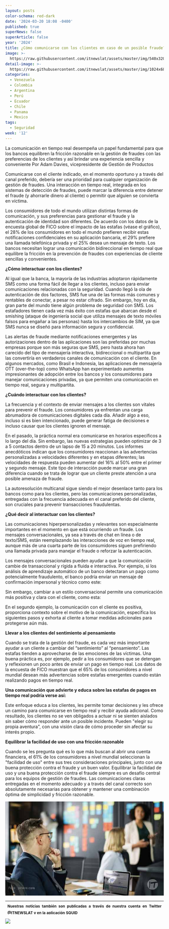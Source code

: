 ```yaml
---
layout: posts
color-schema: red-dark
date: '2024-03-20 18:08 -0400'
published: true
superNews: false
superArticle: false
year: '2024'
title: ¿Cómo comunicarse con los clientes en caso de un posible fraude?
image: >-
  https://raw.githubusercontent.com/itnewslat/assets/master/img/540x320/Cliente-preocupado-p.jpg
detail-image: >-
  https://raw.githubusercontent.com/itnewslat/assets/master/img/1024x680/Cliente-preocupado-g.jpg
categories:
  - Venezuela
  - Colombia
  - Argentina
  - Perú
  - Ecuador
  - Chile
  - Panama
  - Mexico
tags:
  - Seguridad
week: '12'
---
```

La comunicación en tiempo real desempeña un papel fundamental para que los bancos equilibren la fricción razonable en la gestión de fraudes con las preferencias de los clientes y así brindar una experiencia sencilla y conveniente Por Adam Davies, vicepresidente de Gestión de Productos

Comunicarse con el cliente indicado, en el momento oportuno y a través del canal preferido, debería ser una prioridad para cualquier organización de gestión de fraudes. Una interacción en tiempo real, integrada en los sistemas de detección de fraudes, puede marcar la diferencia entre detener el fraude (y ahorrarle dinero al cliente) o permitir que alguien se convierta en víctima.

Los consumidores de todo el mundo utilizan distintas formas de comunicación, y sus preferencias para gestionar el fraude y la autenticación de identidad son diferentes. De acuerdo con los datos de la encuesta global de FICO sobre el impacto de las estafas (véase el gráfico), el 28% de los consumidores en todo el mundo prefieren recibir estas notificaciones confidenciales en su aplicación bancaria, el 29% prefiere una llamada telefónica privada y el 25% desea un mensaje de texto. Los bancos necesitan lograr una comunicación bidireccional en tiempo real que equilibre la fricción en la prevención de fraudes con experiencias de cliente sencillas y convenientes.

**¿Cómo interactuar con los clientes?**

Al igual que la banca, la mayoría de las industrias adoptaron rápidamente SMS como una forma fácil de llegar a los clientes, incluso para enviar comunicaciones relacionadas con la seguridad. Cuando llegó la ola de autenticación de dos factores, SMS fue una de las formas más comunes y rentables de conectar, a pesar no estar cifrado. Sin embargo, hoy en día, gran parte del mundo tiene algún problema de seguridad con SMS. Los estafadores tienen cada vez más éxito con estafas que abarcan desde el smishing (ataque de ingeniería social que utiliza mensajes de texto móviles falsos para engañar a las personas) hasta los intercambios de SIM, ya que SMS nunca se diseñó para información segura y confidencial.

Las alertas de fraude mediante notificaciones emergentes y las autorizaciones dentro de las aplicaciones son las preferidas por muchas empresas porque son más seguras que SMS, pero hasta ahora han carecido del tipo de mensajería interactiva, bidireccional o multipartita que las convertiría en verdaderos canales de comunicación con el cliente. En algunos mercados, como Brasil e Indonesia, las aplicaciones de mensajería OTT (over-the-top) como WhatsApp han experimentado aumentos impresionantes de adopción entre los bancos y los consumidores para manejar comunicaciones privadas, ya que permiten una comunicación en tiempo real, segura y multipartita.

**¿Cuándo interactuar con los clientes?**

La frecuencia y el contexto de enviar mensajes a los clientes son vitales para prevenir el fraude. Los consumidores ya enfrentan una carga abrumadora de comunicaciones digitales cada día. Añadir algo a eso, incluso si es bien intencionado, puede generar fatiga de decisiones e incluso causar que los clientes ignoren el mensaje.

En el pasado, la práctica normal era comunicarse en horarios específicos a lo largo del día. Sin embargo, las nuevas estrategias pueden optimizar de 3 a 5 contactos dentro de un lapso de 15 a 20 minutos. Los informes anecdóticos indican que los consumidores reaccionan a las advertencias personalizadas a velocidades diferentes y en etapas diferentes; las velocidades de respuesta pueden aumentar del 16% al 50% entre el primer y segundo mensaje. Este tipo de interacción puede marcar una gran diferencia cuando se trata de lograr que un cliente preste atención a una posible amenaza de fraude.

La autoresolución multicanal sigue siendo el mejor desenlace tanto para los bancos como para los clientes, pero las comunicaciones personalizadas, entregadas con la frecuencia adecuada en el canal preferido del cliente, son cruciales para prevenir transacciones fraudulentas.

**¿Qué decir al interactuar con los clientes?**

Las comunicaciones hiperpersonalizadas y relevantes son especialmente importantes en el momento en que está ocurriendo un fraude. Los mensajes conversacionales, ya sea a través de chat en línea o de texto/SMS, están reemplazando las interacciones de voz en tiempo real, aunque más de una cuarta parte de los consumidores siguen prefiriendo una llamada privada para manejar el fraude o reforzar la autenticación.

Los mensajes conversacionales pueden ayudar a que la comunicación cambie de transaccional y rígida a fluida e interactiva. Por ejemplo, si los análisis de aprendizaje automático de un banco detectaran un pago como potencialmente fraudulento, el banco podría enviar un mensaje de confirmación impersonal y técnico como este:

Sin embargo, cambiar a un estilo conversacional permite una comunicación más positiva y clara con el cliente, como esta:

En el segundo ejemplo, la comunicación con el cliente es positiva, proporciona contexto sobre el motivo de la comunicación, especifica los siguientes pasos y exhorta al cliente a tomar medidas adicionales para protegerse aún más.

**Llevar a los clientes del sentimiento al pensamiento**

Cuando se trata de la gestión del fraude, es cada vez más importante ayudar a un cliente a cambiar del “sentimiento” al “pensamiento”. Las estafas tienden a aprovecharse de las emociones de las víctimas. Una buena práctica es, por ejemplo, pedir a los consumidores que se detengan y reflexionen un poco antes de enviar un pago en tiempo real. Los datos de la encuesta de FICO muestran que el 65% de los consumidores a nivel mundial desean más advertencias sobre estafas emergentes cuando están realizando pagos en tiempo real.

**Una comunicación que advierte y educa sobre las estafas de pagos en tiempo real podría verse así:**

Este enfoque educa a los clientes, les permite tomar decisiones y les ofrece un camino para comunicarse en tiempo real y recibir ayuda adicional. Como resultado, los clientes no se ven obligados a actuar ni se sienten aislados sin saber cómo responder ante un posible incidente. Pueden "elegir su propia aventura", con una visión clara de cómo proceder sin afectar su interés propio.

**Equilibrar la facilidad de uso con una fricción razonable**

Cuando se les pregunta qué es lo que más buscan al abrir una cuenta financiera, el 61% de los consumidores a nivel mundial seleccionan la "facilidad de uso" entre sus tres consideraciones principales, junto con una buena protección contra el fraude y un buen valor. Equilibrar la facilidad de uso y una buena protección contra el fraude siempre es un desafío central para los equipos de gestión de fraudes. Las comunicaciones claras entregadas en el momento adecuado y a través del canal correcto son absolutamente necesarias para obtener y mantener una combinación óptima de simplicidad y fricción razonable.

![](https://raw.githubusercontent.com/itnewslat/assets/master/img/540x320/Cliente-preocupado-p.jpg)

<table style="height: 42px;" width="569">
<tbody>
<tr>
<td style="text-align: justify;"><sub><strong>Nuestras noticias también son publicadas a través de nuestra cuenta en Twitter <a href="https://twitter.com/itnewslat?lang=es">@ITNEWSLAT</a> y en la aplicación <a href="https://squidapp.co/en/">SQUID</a></strong></sub></td>
</tr>
</tbody>
</table>

<img src="https://tracker.metricool.com/c3po.jpg?hash=56f88a41e39ab42c063cc51676587a04"/>
